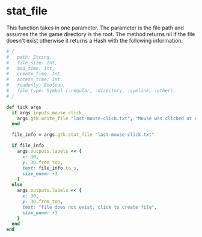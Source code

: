 # stat_file 

This function takes in one parameter. The parameter is the file path and assumes the the game directory is the root. The method returns nil if the file doesn't exist otherwise it returns a Hash with the following information:

```ruby
# {
#   path: String,
#   file_size: Int,
#   mod_time: Int,
#   create_time: Int,
#   access_time: Int,
#   readonly: Boolean,
#   file_type: Symbol (:regular, :directory, :symlink, :other),
# }

def tick args
  if args.inputs.mouse.click
    args.gtk.write_file "last-mouse-click.txt", "Mouse was clicked at #{args.state.tick_count}."
  end

  file_info = args.gtk.stat_file "last-mouse-click.txt"

  if file_info
    args.outputs.labels << {
      x: 30,
      y: 30.from_top,
      text: file_info.to_s,
      size_enum: -3
    }
  else
    args.outputs.labels << {
      x: 30,
      y: 30.from_top,
      text: "file does not exist, click to create file",
      size_enum: -3
    }
  end
end
```
